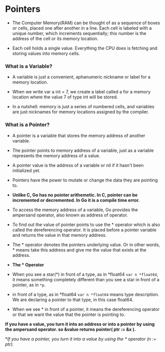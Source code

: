 # Pointers

* The Computer Memory(RAM) can be thought of as a sequence of boxes or cells, placed one after another in a line. Each cell is labeled with a unique number, which increments sequentially; this number is the address of the cell or its memory location.

* Each cell holds a single value. Everything the CPU does is fetching and storing values into memory cells.

### What is a Variable?

* A variable is just a convenient, aphanumeric nickname or label for a memory location.

* When we write var a int = 7, we create a label called a for a memory location where the value 7 of type int will be stored.

* In a nutshell: memory is just a series of numbered cells, and variables are just nicknames for memory locations assigned by the compiler.

### What is a Pointer?

* A pointer is a variable that stores the memory address of another variable.

* The pointer points to memory address of a variable, just as a variable represents the memory address of a value.

* A pointer value is the address of a variable or nil if it hasn't been initialized yet.

* Pointers have the power to mutate or change the data they are pointing to.

* **Unlike C, Go has no pointer arithemetic. In C, pointer can be incremented or decremented. In Go it is a compile time error.**

* To access the memory address of a variable, Go provides the ampersand operator, also known as address of operator.

* To find out the value of pointer points to use the * operator which is also called the dereferencing operator. It is placed before a pointer variable and returns the value in that memory address.

* The * operator denotes the pointers underlying value. Or in other words, * means take this address and give me the value that exists at the address.

* **The * Operator**

* When you see a star(*) in front of a type, as in *float64 `var n *float64`, it means something completely different than you see a star in front of a pointer, as in `*p`.

* in front of a type, as in *float64 `var n *float64` means type description. We are declaring a pointer to that type, in this case float64.

* When we see * in front of a pointer, it means the dereferencing operator or that we want the value that the pointer is pointing to.

**If you have a value, you turn it into an address or into a pointer by using the ampersand operator. so &value returns pointer( ptr := &x ).**

**If you have a pointer, you turn it into a value by using the * operator (n := *ptr).**